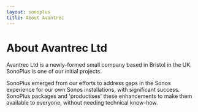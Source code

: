 ```yaml
---
layout: sonoplus
title: About Avantrec
---
```


# About Avantrec Ltd

Avantrec Ltd is a newly-formed small company based in Bristol in the UK. SonoPlus is one of our initial projects.

SonoPlus emerged from our efforts to address gaps in the Sonos experience for our own Sonos installations, with significant success. SonoPlus packages and  'productises' these enhancements to make them available to everyone, without needing technical know-how.